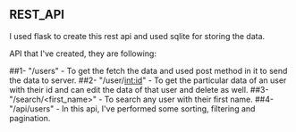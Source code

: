 ## REST_API

I used flask to create this rest api and used sqlite for storing the data.

API that I've created, they are following:

##1- "/users" - To get the fetch the data and used post method in it to send the data to server.
##2- "/user/<int:id>" - To get the particular data of an user with their id and can edit the data of that user and delete as well.
##3- "/search/<first_name>" - To search any user with their first name.
##4- "/api/users" - In this api, I've performed some sorting, filtering and pagination.

